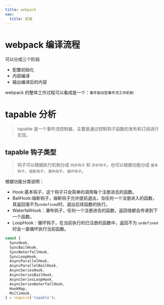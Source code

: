 ```yaml
---
title: webpack
nav:
  title: 前端
---
```


# webpack 编译流程

可以分成三个阶段

- 配置初始化
- 内容编译
- 输出编译后的内容

webpack 的整体工作过程可以看成是一个：`事件驱动型事件流工作机制`

# tapable 分析

> tapable 是一个事件流控制器，主要是通过控制钩子函数的发布和订阅进行实现。

## tapable 钩子类型

> 钩子可以根据执行机制分成 `同步钩子` 和 `异步钩子`。也可以根据功能分成 `基本钩子`、`熔断钩子`、`瀑布钩子`、`循环钩子`。

根据功能分类说明：

- Hook:基本钩子，这个钩子只会简单的调用每个注册进去的函数。
- BailHook:熔断钩子，熔断钩子允许提前退出，当任何一个注册进入的函数，其返回值不为`undefined`时，退出后续函数的执行。
- WaterfallHook：瀑布钩子，任何一个注册进去的函数，返回值都会传递到下一个函数。
- LoopHook：循环钩子，在当前执行的已注册的函数中，返回不为 `undefined` 时会一直循环执行当前函数。

```js
const {
  SyncHook,
  SyncBailHook,
  SyncWaterfallHook,
  SyncLoopHook,
  AsyncParallelHook,
  AsyncParallelBailHook,
  AsyncSeriesHook,
  AsyncSeriesBailHook,
  AsyncSeriesLoopHook,
  AsyncSeriesWaterfallHook,
  HookMap,
  MultiHook,
} = require('tapable');
```
